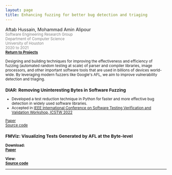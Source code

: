 ```yaml
---
layout: page
title: Enhancing fuzzing for better bug detection and triaging
---
```


Aftab Hussain, Mohammad Amin Alipour <small>
<br> <font color="gray">Software Engineering Research Group
<br> Department of Computer Science
<br> University of Houston 
<br> 2020 to 2021</font> 
<br><b><a href="../Projects/index.html#fuzz-enhance-menu">Return to Projects</a></b>

Designing and building techniques for improving the effectiveness and
efficiency of fuzzing (automated random testing at scale) of parser and
compiler libraries, image processors, and other important software tools that
are used in billions of devices world-wide. By leveraging modern fuzzers like
Google's AFL, we aim to improve vulnerability detection and triaging.

### DIAR: Removing Uninteresting Bytes in Software Fuzzing

- Developed a test reduction technique in Python for faster and more effective bug detection in widely used software libraries.
- Accepted in [IEEE International Conference on Software Testing Verification and Validation Workshop, ICSTW 2022](https://ieeexplore.ieee.org/xpl/conhome/9787917/proceeding)

[Paper](/documents/pubs/lxds-usenix19.pdf)
<br>[Source code](https://gitlab.flux.utah.edu/xcap/xcap-capability-linux/tree/dev_idl_4.8_no_channels/tools/lcd/idl)

### FMViz: Visualizing Tests Generated by AFL at the Byte-level

<b>Download:
<br>[Paper](/documents/pubs/lxds-usenix19.pdf)
<br><br>
<b>View:
<br>[Source code](https://gitlab.flux.utah.edu/xcap/xcap-capability-linux/tree/dev_idl_4.8_no_channels/tools/lcd/idl)



_________________________

